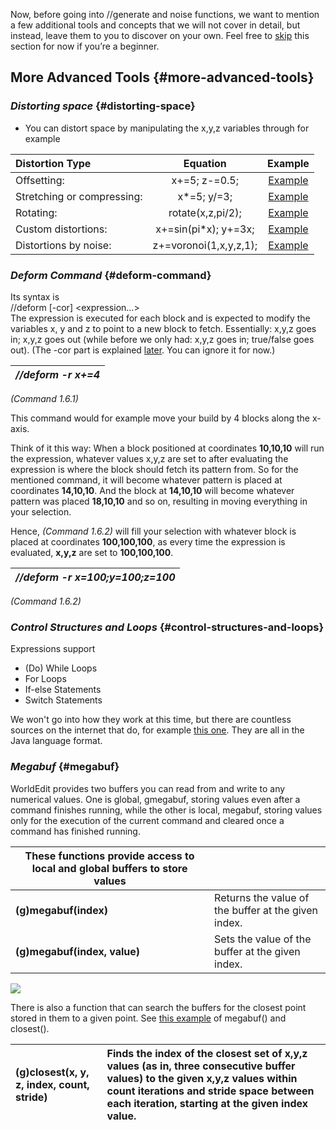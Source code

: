 Now, before going into //generate and noise functions, we want to mention a few additional tools and concepts that we will not cover in detail, but instead, leave them to you to discover on your own. Feel free to [skip](../generate/generate.md) this section for now if you’re a beginner.

## **More Advanced Tools** {#more-advanced-tools}

### *Distorting space* {#distorting-space}

* You can distort space by manipulating the x,y,z variables through for example

| Distortion Type | Equation | Example | 
| :----- | :----: | :----: | 
| Offsetting:  | x+=5; z-=0.5; | [Example](../appendix_a.md#appendix-a-cylinder-offset) |
| Stretching or compressing: | x\*=5; y/=3; | [Example](../appendix_a.md#appendix-a-cylinder-stretched) |
| Rotating: | rotate(x,z,pi/2); | [Example](../appendix_a.md#appendix-a-cylinder-rotated) |
| Custom distortions: | x+=sin(pi\*x); y+=3x; | [Example](../appendix_a.md#appendix-a-cylinder-distorted-2)  |
| Distortions by noise: | z+=voronoi(1,x,y,z,1); | [Example](../appendix_a.md#appendix-a-cylinder-distorted-1)  |

### *Deform Command* {#deform-command}

Its syntax is  
//deform \[-cor\] \<expression...\>  
The expression is executed for each block and is expected to modify the variables x, y and z to point to a new block to fetch. Essentially: x,y,z goes in; x,y,z goes out (while before we only had: x,y,z goes in; true/false goes out). (The \-cor part is explained [later](../generate/all-coordinate.md). You can ignore it for now.)

| *//deform \-r x+=4* |
| :---- |

*(Command 1.6.1)*

This command would for example move your build by 4 blocks along the x-axis.

Think of it this way: When a block positioned at coordinates **10,10,10** will run the expression, whatever values x,y,z are set to after evaluating the expression is where the block should fetch its pattern from. So for the mentioned command, it will become whatever pattern is placed at coordinates **14,10,10**. And the block at **14,10,10** will become whatever pattern was placed **18,10,10** and so on, resulting in moving everything in your selection.

Hence, *(Command 1.6.2)* will fill your selection with whatever block is placed at coordinates **100,100,100**, as every time the expression is evaluated, **x,y,z** are set to **100,100,100**.

| *//deform \-r x=100;y=100;z=100* |
| :---- |

*(Command 1.6.2)*

### *Control Structures and Loops* {#control-structures-and-loops}

Expressions support

* (Do) While Loops  
* For Loops  
* If-else Statements  
* Switch Statements

We won't go into how they work at this time, but there are countless sources on the internet that do, for example [this one](https://www.w3schools.com/java/java_conditions.asp). They are all in the Java language format.

### *Megabuf* {#megabuf}

WorldEdit provides two buffers you can read from and write to any numerical values. One is global, gmegabuf, storing values even after a command finishes running, while the other is local, megabuf, storing values only for the execution of the current command and cleared once a command has finished running.

| These functions provide access to local and global buffers to store values |  |
| ----- | :---- |
| **(g)megabuf(index)** | Returns the value of the buffer at the given index. |
| **(g)megabuf(index, value)** | Sets the value of the buffer at the given index. |

![](../.gitbook/assets/what\_are\_expressions/advanced\_megabuf.gif)

There is also a function that can search the buffers for the closest point stored in them to a given point. See [this example](../appendix_a.md#appendix-a-voronoi) of megabuf() and closest().

| (g)closest(x, y, z, index, count, stride) | Finds the index of the closest set of x,y,z values (as in, three consecutive buffer values) to the given x,y,z values within count iterations and stride space between each iteration, starting at the given index value. |
| :---- | :---- |